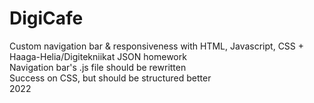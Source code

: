 # DigiCafe
Custom navigation bar & responsiveness with HTML, Javascript, CSS + Haaga-Helia/Digitekniikat JSON homework <br />
Navigation bar's .js file should be rewritten <br />
Success on CSS, but should be structured better <br />
2022
